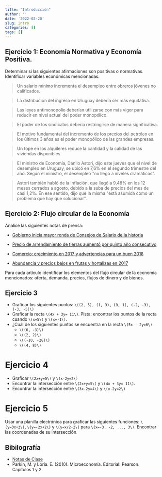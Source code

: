 ```yaml
---
title: "Introducción"
author: ''
date: '2022-02-20'
slug: intro
categories: []
tags: []
---
```


## Ejercicio 1: Economía Normativa y Economía Positiva.

Determinar si las siguientes afirmaciones son positivas o normativas. Identificar variables económicas mencionadas.

> Un salario mínimo incrementa el desempleo entre obreros jóvenes no calificados.

> La distribución del ingreso en Uruguay debería ser más equitativa.

> Las leyes antimonopolio deberían utilizarse con más vigor para reducir en nivel actual del poder monopólico.

> El poder de los sindicatos debería restringirse de manera significativa.

> El motivo fundamental del incremento de los precios del petróleo en los últimos 3 años es el poder monopólico de las grandes empresas.

> Un tope en los alquileres reduce la cantidad y la calidad de las viviendas disponibles.

> El ministro de Economía, Danilo Astori, dijo este jueves que el nivel de desempleo en Uruguay,  se ubicó en 7,6% en el segundo trimestre del año. Según el ministro, el desempleo  "no llegó a niveles dramáticos". 

> Astori también habló de la inflación, que llegó a 9,48% en los 12 meses cerrados a agosto, debido a la suba de precios del mes de casi 1,2%. En ese sentido, dijo que la misma "está asumida como un problema que hay que solucionar".


## Ejercicio 2: Flujo circular de la Economía

Analice las siguientes notas de prensa:

 - [Gobierno inicia mayor ronda de Consejos de Salario de la historia](http://www.180.com.uy/articulo/73654_gobierno-inicia-mayor-ronda-de-consejos-de-salario-de-la-historia)
 
 - [Precio de arrendamiento de tierras aumentó por quinto año consecutivo](http://www.180.com.uy/articulo/55791_precio-de-arrendamiento-de-tierras-aumento-por-quinto-ano-consecutivo)
 
 - [Comercio: crecimiento en 2017 y advertencias para un buen 2018](http://www.180.com.uy/articulo/73090_comercio-tuvo-un-2017-de-crecimiento-y-espera-un-buen-2018)
 
 - [Abundancia y precios bajos en frutas y hortalizas en 2017](http://www.180.com.uy/articulo/71800_abundancia-y-precios-bajos-en-frutas-y-hortalizas-en-2017)
 
 Para cada artículo identificar los elementos del flujo circular de la economía mencionados: oferta, demanda, precios, flujos de dinero y de bienes.
 
 
## Ejercicio 3

- Graficar los siguientes puntos: `\((2, 5), (1, 3), (0, 1), (-2, -3), (-3, -5)\)`
- Graficar la recta `\(4x + 3y= 11\)`. Pista: encontrar los puntos de la recta cuando `\(x=5\)` y `\(x=-1\)`.
- ¿Cuál de los siguientes puntos se encuentra en la recta `\(5x - 2y=6\)`
  - `\((0, -3)\)`
  - `\((2, 2)\)`
  - `\((-10, -28)\)`
  - `\((4, 8)\)`
  
# Ejercicio 4
- Graficar `\(2x+y=5\)` y `\(x-2y=2\)`
- Encontrar la intersección entre `\(2x+y=5\)` y `\(4x + 3y= 11\)`.
- Encontrar la intersección entre `\(3x-2y=4\)` y `\(x-2y=2\)`

# Ejercicio 5

Usar una planilla electrónica para graficar las siguientes funciones: `\(y=3x+2\)`,	`\(y=-2x+2\)`	y `\(y=x/2+2\)` para `\(x=-3, -2, ..., 3\)`. Encontrar las coordenadas de su intersección.



<!-- ## Ejercicio 3: La FPP  -->

<!-- 1. Econolandia tiene 1000 horas de trabajo disponibles para producir cortes de pelo y remeras. Un corte de pelo requiere `\(1/2\)` hora de trabajo, y una remera `\(5\)`. Dibujar la FPP de Econolandia.  -->


<!-- ## Ejercicio 4: La FPP  -->

<!-- 2. En una economía que produce bienes agrícolas y manufacturas, se hace un descubrimiento científico que mejora el rendimiento de los cultivos sin afectar la producción industrial. Grafique este impacto en la FPP. -->


<!-- ## Ejercicio 5: La FPP  -->

<!-- 3. Juan tiene 10 horas para estudiar para dos pruebas: Historia y Economía. Dibuje la FPP de notas de las dos materias. Explique qué variables van en cada eje.  -->

<!-- En gráficos separados dibuje: -->

<!-- - El efecto de estudiar con música alta en vez de en silencio. -->
<!-- - El efecto de estudiar 15 horas en vez de 10. -->
<!-- - El efecto de la creación de una canal de youtube de videos de historia que hace que Juan sea más eficiente estudiando historia. Cada hora que pasa estudiando historia hace que saque mejores notas. -->



## Bibilografía
- [Notas de Clase](https://intro--diapos-econ.netlify.app/)
- Parkin, M. y Loría. E. (2010). Microeconomía. Editorial: Pearson. Capítulos 1 y 2.


